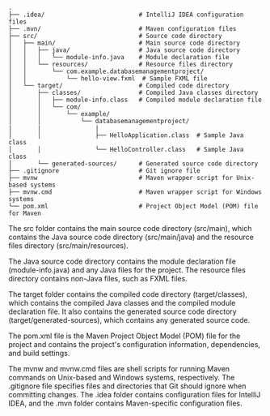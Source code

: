 	.
	├── .idea/                          # IntelliJ IDEA configuration files
	├── .mvn/                           # Maven configuration files
	├── src/                            # Source code directory
	│   ├── main/                       # Main source code directory
	│   │   ├── java/                   # Java source code directory
	│   │   │   └── module-info.java    # Module declaration file
	│   │   └── resources/              # Resource files directory
	│   │       └── com.example.databasemanagementproject/
	│   │           └── hello-view.fxml  # Sample FXML file
	│   └── target/                     # Compiled code directory
	│       ├── classes/                # Compiled Java classes directory
	│       │   ├── module-info.class   # Compiled module declaration file
	│       │   └── com/
	│       │       └── example/
	│       │           └── databasemanagementproject/
	| 		|               |
	│       │               ├── HelloApplication.class  # Sample Java class
	│       │               └── HelloController.class   # Sample Java class
	│       └── generated-sources/      # Generated source code directory
	├── .gitignore                      # Git ignore file
	├── mvnw                            # Maven wrapper script for Unix-based systems
	├── mvnw.cmd                        # Maven wrapper script for Windows systems
	└── pom.xml                         # Project Object Model (POM) file for Maven

The src folder contains the main source code directory (src/main), which contains the Java source code directory (src/main/java) and the resource files directory (src/main/resources).

The Java source code directory contains the module declaration file (module-info.java) and any Java files for the project. The resource files directory contains non-Java files, such as FXML files.

The target folder contains the compiled code directory (target/classes), which contains the compiled Java classes and the compiled module declaration file. It also contains the generated source code directory (target/generated-sources), which contains any generated source code.

The pom.xml file is the Maven Project Object Model (POM) file for the project and contains the project's configuration information, dependencies, and build settings.

The mvnw and mvnw.cmd files are shell scripts for running Maven commands on Unix-based and Windows systems, respectively. The .gitignore file specifies files and directories that Git should ignore when committing changes. The .idea folder contains configuration files for IntelliJ IDEA, and the .mvn folder contains Maven-specific configuration files.